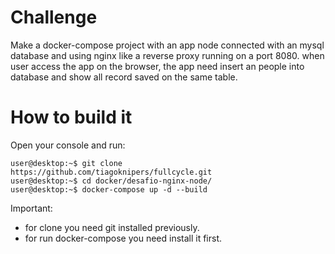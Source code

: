 # Challenge

Make a docker-compose project with an app node connected with an mysql database and using nginx like a reverse proxy running on a port 8080.
when user access the app on the browser, the app need insert an people into database and show all record saved on the same table.

# How to build it
Open your console and run:

```console
user@desktop:~$ git clone https://github.com/tiagoknipers/fullcycle.git
user@desktop:~$ cd docker/desafio-nginx-node/
user@desktop:~$ docker-compose up -d --build
```

Important: 
- for clone you need git installed previously.
- for run docker-compose you need install it first.
